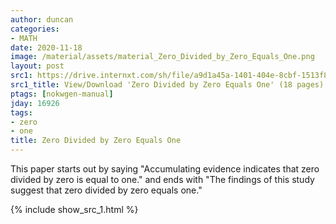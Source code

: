 ```yaml
---
author: duncan
categories:
- MATH
date: 2020-11-18
image: /material/assets/material_Zero_Divided_by_Zero_Equals_One.png
layout: post
src1: https://drive.internxt.com/sh/file/a9d1a45a-1401-404e-8cbf-1513f8a88ffc/eb9c18eed02a729ff964472bac5e1de8165d32526a98f0f0a750ef160f8dbfa7
src1_title: View/Download 'Zero Divided by Zero Equals One' (18 pages)
ptags: [nokwgen-manual]
jday: 16926
tags:
- zero
- one
title: Zero Divided by Zero Equals One
---
```


This paper starts out by saying "Accumulating evidence indicates that zero divided by zero is equal to one." and ends with "The findings of this study suggest that zero divided by zero equals one."  

<!--more-->

{% include show_src_1.html %}
